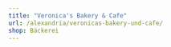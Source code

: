 ```yaml
---
title: "Veronica's Bakery & Cafe"
url: /alexandria/veronicas-bakery-und-cafe/
shop: Bäckerei
---
```

